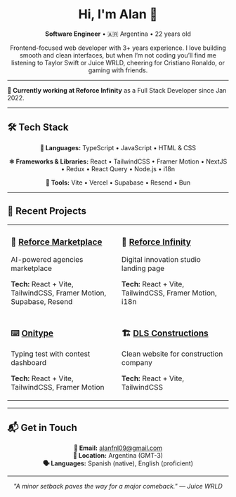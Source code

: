 
<div align="center">

# Hi, I'm Alan 👋

<p>
  <strong>Software Engineer</strong> • 🇦🇷 Argentina • 22 years old
</p>

<p>
Frontend-focused web developer with 3+ years experience. I love building smooth and clean interfaces, but when I’m not coding you’ll find me listening to Taylor Swift or Juice WRLD, cheering for Cristiano Ronaldo, or gaming with friends.
</p>

</div>

---

**🏢 Currently working at Reforce Infinity** as a Full Stack Developer since Jan 2022.

---

## 🛠️ Tech Stack

<div align="center">

**📝 Languages:** TypeScript • JavaScript • HTML & CSS

**⚛️ Frameworks & Libraries:** React • TailwindCSS • Framer Motion • NextJS • Redux • React Query •  Node.js • i18n

**🔧 Tools:** Vite • Vercel • Supabase • Resend • Bun

</div>

---

## 🚀 Recent Projects

<table>
<tr>
<td width="50%">

### 🛒 [Reforce Marketplace](https://ref-mktplace-test2.vercel.app/)
AI-powered agencies marketplace

**Tech:** React + Vite, TailwindCSS, Framer Motion, Supabase, Resend<br>

</td>
<td width="50%">

### 🏢 [Reforce Infinity](https://reforceinfinity.com)
Digital innovation studio landing page

**Tech:** React + Vite, TailwindCSS, Framer Motion, i18n<br>

</td>
</tr>
<tr>
<td width="50%">

### ⌨️ [Onitype](https://typing-test-dev.vercel.app)
Typing test with contest dashboard

**Tech:** React + Vite, TailwindCSS, Framer Motion<br>

</td>
<td width="50%">

### 🏗️ [DLS Constructions](https://dlsconstructions.com)
Clean website for construction company

**Tech:** React + Vite, TailwindCSS<br>

</td>
</tr>
</table>

---

## 📬 Get in Touch

<div align="center">

**📧 Email:** [alanfnl09@gmail.com](mailto:alanfnl09@gmail.com)  
**📍 Location:** Argentina (GMT-3)  
**🗣️ Languages:** Spanish (native), English (proficient)


---

<em>"A minor setback paves the way for a major comeback." — Juice WRLD</em>

</div>
